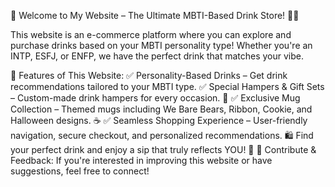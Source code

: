 🛒 Welcome to My Website – The Ultimate MBTI-Based Drink Store! 🥤✨

This website is an e-commerce platform where you can explore and purchase drinks based on your MBTI personality type! Whether you're an INTP, ESFJ, or ENFP, we have the perfect drink that matches your vibe.

🌟 Features of This Website:
✅ Personality-Based Drinks – Get drink recommendations tailored to your MBTI type.
✅ Special Hampers & Gift Sets – Custom-made drink hampers for every occasion. 🎁
✅ Exclusive Mug Collection – Themed mugs including We Bare Bears, Ribbon, Cookie, and Halloween designs. ☕
✅ Seamless Shopping Experience – User-friendly navigation, secure checkout, and personalized recommendations.
🛍️ Find your perfect drink and enjoy a sip that truly reflects YOU! 🍹
💬 Contribute & Feedback: If you're interested in improving this website or have suggestions, feel free to connect! 
